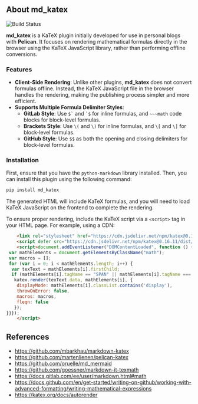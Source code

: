 ## About md_katex

![Build Status](https://github.com/dbzhang800/md_katex/actions/workflows/python-package.yml/badge.svg)

**md_katex** is a KaTeX plugin initially developed for use in personal blogs with **Pelican**. It focuses on rendering mathematical formulas directly in the browser using the KaTeX JavaScript library, rather than performing offline conversions.

### Features

- **Client-Side Rendering**: Unlike other plugins, **md_katex** does not convert formulas offline. Instead, the KaTeX JavaScript file in the browser handles the rendering, making the publishing process simpler and more efficient.
- **Supports Multiple Formula Delimiter Styles**:
  - **GitLab Style**: Use `` $` `` and `` `$ `` for inline formulas, and `~~~math` code blocks for block-level formulas.
  - **Brackets Style**: Use `\(` and `\)` for inline formulas, and `\[` and `\]` for block-level formulas.
  - **GitHub Style**: Use `$$` as both the opening and closing delimiters for block-level formulas.

### Installation

First, ensure that you have the `python-markdown` library installed. Then, you can install this plugin using the following command:

```bash
pip install md_katex
```

The generated HTML will include KaTeX formulas, and you will need to load KaTeX JavaScript on the frontend to complete the rendering.

To ensure proper rendering, include the KaTeX script via a `<script>` tag in your HTML page. For example, using a CDN:

```html
    <link rel="stylesheet" href="https://cdn.jsdelivr.net/npm/katex@0.16.11/dist/katex.min.css" integrity="sha384-nB0miv6/jRmo5UMMR1wu3Gz6NLsoTkbqJghGIsx//Rlm+ZU03BU6SQNC66uf4l5+" crossorigin="anonymous">
    <script defer src="https://cdn.jsdelivr.net/npm/katex@0.16.11/dist/katex.min.js" integrity="sha384-7zkQWkzuo3B5mTepMUcHkMB5jZaolc2xDwL6VFqjFALcbeS9Ggm/Yr2r3Dy4lfFg" crossorigin="anonymous"></script>
    <script>document.addEventListener("DOMContentLoaded", function () {
 var mathElements = document.getElementsByClassName("math");
 var macros = [];
 for (var i = 0; i < mathElements.length; i++) {
  var texText = mathElements[i].firstChild;
  if (mathElements[i].tagName == "SPAN" || mathElements[i].tagName === "DIV") {
   katex.render(texText.data, mathElements[i], {
    displayMode: mathElements[i].classList.contains('display'),
    throwOnError: false,
    macros: macros,
    fleqn: false
   });
}}});
    </script>
```

## References

* https://github.com/mbarkhau/markdown-katex
* https://github.com/martenlienen/pelican-katex
* https://github.com/oruelle/md_mermaid
* https://github.com/goessner/markdown-it-texmath
* https://docs.gitlab.com/ee/user/markdown.html#math
* https://docs.github.com/en/get-started/writing-on-github/working-with-advanced-formatting/writing-mathematical-expressions
* https://katex.org/docs/autorender


